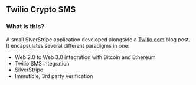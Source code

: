 ## Twilio Crypto SMS

### What is this?

A small SlverStripe application developed alongside a [Twilio.com](https://twilio.com) blog post. It encapsulates several different paradigms in one:

 * Web 2.0 to Web 3.0 integration with Bitcoin and Ethereum
 * Twilio SMS integration
 * SilverStripe
 * Immutible, 3rd party verification
